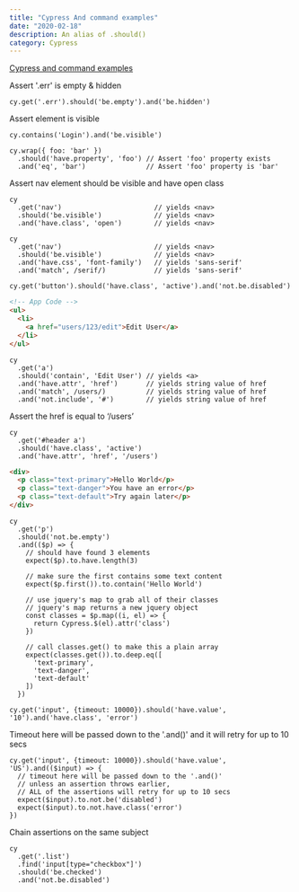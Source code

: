 ```yaml
---
title: "Cypress And command examples"
date: "2020-02-18"
description: An alias of .should()
category: Cypress
---
```


[Cypress and command examples](https://docs.cypress.io/api/commands/and.html#Syntax)

Assert '.err' is empty & hidden
```
cy.get('.err').should('be.empty').and('be.hidden') 
```

Assert element is visible   
```
cy.contains('Login').and('be.visible')  
```           
```
cy.wrap({ foo: 'bar' })
  .should('have.property', 'foo') // Assert 'foo' property exists
  .and('eq', 'bar')               // Assert 'foo' property is 'bar'
```
Assert nav element should be visible and have open class
```
cy
  .get('nav')                       // yields <nav>
  .should('be.visible')             // yields <nav>
  .and('have.class', 'open')        // yields <nav>
```
```
cy
  .get('nav')                       // yields <nav>
  .should('be.visible')             // yields <nav>
  .and('have.css', 'font-family')   // yields 'sans-serif'
  .and('match', /serif/)            // yields 'sans-serif'
```
```
cy.get('button').should('have.class', 'active').and('not.be.disabled')
```
```html
<!-- App Code -->
<ul>
  <li>
    <a href="users/123/edit">Edit User</a>
  </li>
</ul>
```
```
cy
  .get('a')
  .should('contain', 'Edit User') // yields <a>
  .and('have.attr', 'href')       // yields string value of href
  .and('match', /users/)          // yields string value of href
  .and('not.include', '#')        // yields string value of href
```
Assert the href is equal to ‘/users’
```
cy
  .get('#header a')
  .should('have.class', 'active')
  .and('have.attr', 'href', '/users')
```
```html
<div>
  <p class="text-primary">Hello World</p>
  <p class="text-danger">You have an error</p>
  <p class="text-default">Try again later</p>
</div>
```
```
cy
  .get('p')
  .should('not.be.empty')
  .and(($p) => {
    // should have found 3 elements
    expect($p).to.have.length(3)

    // make sure the first contains some text content
    expect($p.first()).to.contain('Hello World')

    // use jquery's map to grab all of their classes
    // jquery's map returns a new jquery object
    const classes = $p.map((i, el) => {
      return Cypress.$(el).attr('class')
    })

    // call classes.get() to make this a plain array
    expect(classes.get()).to.deep.eq([
      'text-primary',
      'text-danger',
      'text-default'
    ])
  })
```
```
cy.get('input', {timeout: 10000}).should('have.value', '10').and('have.class', 'error')
```

Timeout here will be passed down to the '.and()' and it will retry for up to 10 secs
```
cy.get('input', {timeout: 10000}).should('have.value', 'US').and(($input) => {
  // timeout here will be passed down to the '.and()'
  // unless an assertion throws earlier,
  // ALL of the assertions will retry for up to 10 secs
  expect($input).to.not.be('disabled')
  expect($input).to.not.have.class('error')
})
```
Chain assertions on the same subject
```
cy
  .get('.list')
  .find('input[type="checkbox"]')
  .should('be.checked')
  .and('not.be.disabled')
```


